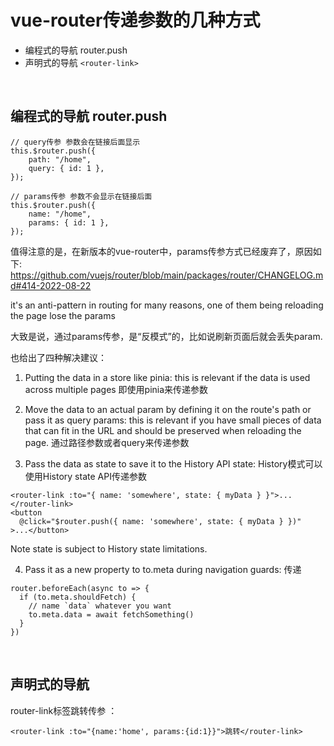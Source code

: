 # vue-router传递参数的几种方式
- 编程式的导航 router.push
- 声明式的导航 `<router-link>`

<br>

## 编程式的导航 router.push
```
// query传参 参数会在链接后面显示
this.$router.push({
    path: "/home",
    query: { id: 1 },
});
 
// params传参 参数不会显示在链接后面
this.$router.push({
    name: "/home",
    params: { id: 1 },
});
```
值得注意的是，在新版本的vue-router中，params传参方式已经废弃了，原因如下: 
https://github.com/vuejs/router/blob/main/packages/router/CHANGELOG.md#414-2022-08-22

it's an anti-pattern in routing for many reasons, one of them being reloading the page lose the params

大致是说，通过params传参，是“反模式”的，比如说刷新页面后就会丢失param.

也给出了四种解决建议：

1. Putting the data in a store like pinia: this is relevant if the data is used across multiple pages
即使用pinia来传递参数

2. Move the data to an actual param by defining it on the route's path or pass it as query params: 
this is relevant if you have small pieces of data that can fit in the URL and should be preserved when reloading the page.
通过路径参数或者query来传递参数

3. Pass the data as state to save it to the History API state:
History模式可以使用History state API传递参数
```
<router-link :to="{ name: 'somewhere', state: { myData } }">...</router-link>
<button
  @click="$router.push({ name: 'somewhere', state: { myData } })"
>...</button>
```
Note state is subject to History state limitations.

4. Pass it as a new property to to.meta during navigation guards:
传递
```
router.beforeEach(async to => {
  if (to.meta.shouldFetch) {
    // name `data` whatever you want
    to.meta.data = await fetchSomething()
  }
})
```

<br>

## 声明式的导航
router-link标签跳转传参 ：
```
<router-link :to="{name:'home', params:{id:1}}">跳转</router-link>
```